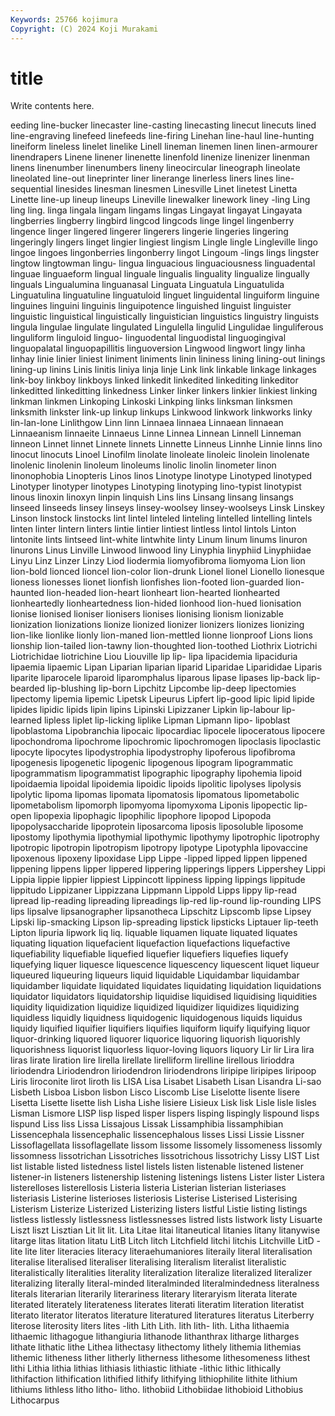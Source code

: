 ```yaml
---
Keywords: 25766 kojimura
Copyright: (C) 2024 Koji Murakami
---
```


# title

Write contents here.



eeding line-bucker linecaster line-casting
linecasting linecut linecuts lined line-engraving linefeed linefeeds line-firing Linehan line-haul
line-hunting lineiform lineless linelet linelike Linell lineman linemen linen linen-armourer
linendrapers Linene linener linenette linenfold linenize linenizer linenman linens linenumber
linenumbers lineny lineocircular lineograph lineolate lineolated line-out lineprinter liner linerange
linerless liners lines line-sequential linesides linesman linesmen Linesville Linet linetest
Linetta Linette line-up lineup lineups Lineville linewalker linework liney -ling
Ling ling ling. linga lingala lingam lingams lingas Lingayat lingayat
Lingayata lingberries lingberry lingbird lingcod lingcods linge lingel lingenberry lingence
linger lingered lingerer lingerers lingerie lingeries lingering lingeringly lingers linget
lingier lingiest lingism Lingle lingle Lingleville lingo lingoe lingoes lingonberries
lingonberry lingot Lingoum -lings lings lingster lingtow lingtowman lingu- lingua
linguacious linguaciousness linguadental linguae linguaeform lingual linguale lingualis linguality lingualize
lingually linguals Lingualumina linguanasal Linguata Linguatula Linguatulida Linguatulina linguatuline linguatuloid
linguet linguidental linguiform linguine linguines linguini linguinis linguipotence linguished linguist
linguister linguistic linguistical linguistically linguistician linguistics linguistry linguists lingula lingulae
lingulate lingulated Lingulella lingulid Lingulidae linguliferous linguliform linguloid linguo- linguodental
linguodistal linguogingival linguopalatal linguopapillitis linguoversion Lingwood lingwort lingy linha linhay
linie linier liniest liniment liniments linin lininess lining lining-out linings
lining-up linins Linis linitis liniya linja linje Link link linkable
linkage linkages link-boy linkboy linkboys linked linkedit linkedited linkediting linkeditor
linkeditted linkeditting linkedness Linker linker linkers linkier linkiest linking linkman
linkmen Linkoping Linkoski Linkping links linksman linksmen linksmith linkster link-up
linkup linkups Linkwood linkwork linkworks linky lin-lan-lone Linlithgow Linn linn
Linnaea linnaea Linnaean linnaean Linnaeanism linnaeite Linnaeus Linne Linnea Linnean
Linnell Linneman linneon Linnet linnet Linnete linnets Linnette Linneus Linnhe
Linnie linns lino linocut linocuts Linoel Linofilm linolate linoleate linoleic
linolein linolenate linolenic linolenin linoleum linoleums linolic linolin linometer linon
linonophobia Linopteris Linos linos Linotype linotype Linotyped linotyped Linotyper linotyper
linotypes Linotyping linotyping lino-typist linotypist linous linoxin linoxyn linpin linquish
Lins lins Linsang linsang linsangs linseed linseeds linsey linseys linsey-woolsey
linsey-woolseys Linsk Linskey Linson linstock linstocks lint lintel linteled linteling
lintelled lintelling lintels linten linter lintern linters lintie lintier lintiest
lintless lintol lintols Linton lintonite lints lintseed lint-white lintwhite linty
Linum linum linums linuron linurons Linus Linville Linwood linwood liny
Linyphia linyphiid Linyphiidae Linyu Linz Linzer Linzy Liod liodermia liomyofibroma
liomyoma Lion lion lion-bold lionced lioncel lion-color lion-drunk Lionel lionel
Lionello lionesque lioness lionesses lionet lionfish lionfishes lion-footed lion-guarded lion-haunted
lion-headed lion-heart lionheart lion-hearted lionhearted lionheartedly lionheartedness lion-hided lionhood lion-hued
lionisation lionise lionised lioniser lionisers lionises lionising lionism lionizable lionization
lionizations lionize lionized lionizer lionizers lionizes lionizing lion-like lionlike lionly
lion-maned lion-mettled lionne lionproof Lions lions lionship lion-tailed lion-tawny lion-thoughted
lion-toothed Liothrix Liotrichi Liotrichidae liotrichine Liou Liouville lip lip- lipa
lipacidemia lipaciduria lipaemia lipaemic Lipan Liparian liparian liparid Liparidae Liparididae
Liparis liparite liparocele liparoid liparomphalus liparous lipase lipases lip-back lip-bearded
lip-blushing lip-born Lipchitz Lipcombe lip-deep lipectomies lipectomy lipemia lipemic Lipetsk
Lipeurus Lipfert lip-good lipic lipid lipide lipides lipidic lipids lipin
lipins Lipinski Lipizzaner Lipkin lip-labour lip-learned lipless liplet lip-licking liplike
Lipman Lipmann lipo- lipoblast lipoblastoma Lipobranchia lipocaic lipocardiac lipocele lipoceratous
lipocere lipochondroma lipochrome lipochromic lipochromogen lipoclasis lipoclastic lipocyte lipocytes lipodystrophia
lipodystrophy lipoferous lipofibroma lipogenesis lipogenetic lipogenic lipogenous lipogram lipogrammatic lipogrammatism
lipogrammatist lipographic lipography lipohemia lipoid lipoidaemia lipoidal lipoidemia lipoidic lipoids
lipolitic lipolyses lipolysis lipolytic lipoma lipomas lipomata lipomatosis lipomatous lipometabolic
lipometabolism lipomorph lipomyoma lipomyxoma Liponis lipopectic lip-open lipopexia lipophagic lipophilic
lipophore lipopod Lipopoda lipopolysaccharide lipoprotein liposarcoma liposis liposoluble liposome lipostomy
lipothymia lipothymial lipothymic lipothymy lipotrophic lipotrophy lipotropic lipotropin lipotropism lipotropy
lipotype Lipotyphla lipovaccine lipoxenous lipoxeny lipoxidase Lipp Lippe -lipped lipped
lippen lippened lippening lippens lipper lippered lippering lipperings lippers Lippershey
Lippi Lippia lippie lippier lippiest Lippincott lippiness lipping lippings lippitude
lippitudo Lippizaner Lippizzana Lippmann Lippold Lipps lippy lip-read lipread lip-reading
lipreading lipreadings lip-red lip-round lip-rounding LIPS lips lipsalve lipsanographer lipsanotheca
Lipschitz Lipscomb lipse Lipsey Lipski lip-smacking Lipson lip-spreading lipstick lipsticks
Liptauer lip-teeth Lipton lipuria lipwork liq liq. liquable liquamen liquate
liquated liquates liquating liquation liquefacient liquefaction liquefactions liquefactive liquefiability liquefiable
liquefied liquefier liquefiers liquefies liquefy liquefying liquer liquesce liquescence liquescency
liquescent liquet liqueur liqueured liqueuring liqueurs liquid liquidable Liquidambar liquidambar
liquidamber liquidate liquidated liquidates liquidating liquidation liquidations liquidator liquidators liquidatorship
liquidise liquidised liquidising liquidities liquidity liquidization liquidize liquidized liquidizer liquidizes
liquidizing liquidless liquidly liquidness liquidogenic liquidogenous liquids liquidus liquidy liquified
liquifier liquifiers liquifies liquiform liquify liquifying liquor liquor-drinking liquored liquorer
liquorice liquoring liquorish liquorishly liquorishness liquorist liquorless liquor-loving liquors liquory
Lir lir Lira lira liras lirate liration lire lirella lirellate
lirelliform lirelline lirellous lirioddra liriodendra Liriodendron liriodendron liriodendrons liripipe liripipes
liripoop Liris liroconite lirot liroth lis LISA Lisa Lisabet Lisabeth
Lisan Lisandra Li-sao Lisbeth Lisboa Lisbon lisbon Lisco Liscomb Lise
Liselotte lisente lisere Lisetta Lisette lisette lish Lisha Lishe lisiere
Lisieux Lisk lisk Lisle lisle lisles Lisman Lismore LISP lisp
lisped lisper lispers lisping lispingly lispound lisps lispund Liss liss
Lissa Lissajous Lissak Lissamphibia lissamphibian Lissencephala lissencephalic lissencephalous lisses Lissi
Lissie Lissner Lissoflagellata lissoflagellate lissom lissome lissomely lissomeness lissomly lissomness
lissotrichan Lissotriches lissotrichous lissotrichy Lissy LIST List list listable listed
listedness listel listels listen listenable listened listener listener-in listeners listenership
listening listenings listens Lister lister Listera listerelloses listerellosis Listeria listeria
Listerian listerian listeriases listeriasis Listerine listerioses listeriosis Listerise Listerised Listerising
Listerism Listerize Listerized Listerizing listers listful Listie listing listings listless
listlessly listlessness listlessnesses listred lists listwork listy Lisuarte Liszt liszt
Lisztian Lit lit lit. Lita Litae litai litaneutical litanies litany
litanywise litarge litas litation litatu LitB Litch litch Litchfield litchi
litchis Litchville LitD -lite lite liter literacies literacy literaehumaniores literaily
literal literalisation literalise literalised literaliser literalising literalism literalist literalistic literalistically
literalities literality literalization literalize literalized literalizer literalizing literally literal-minded literalminded
literalmindedness literalness literals literarian literarily literariness literary literaryism literata literate
literated literately literateness literates literati literatim literation literatist literato literator
literatos literature literatured literatures literatus Literberry literose literosity liters lites
-lith Lith Lith. lith lith- lith. Litha lithaemia lithaemic lithagogue
lithangiuria lithanode lithanthrax litharge litharges lithate lithatic lithe Lithea lithectasy
lithectomy lithely lithemia lithemias lithemic litheness lither litherly litherness lithesome
lithesomeness lithest lithi Lithia lithia lithias lithiasis lithiastic lithiate -lithic
lithic lithically lithifaction lithification lithified lithify lithifying lithiophilite lithite lithium
lithiums lithless litho litho- litho. lithobiid Lithobiidae lithobioid Lithobius Lithocarpus
